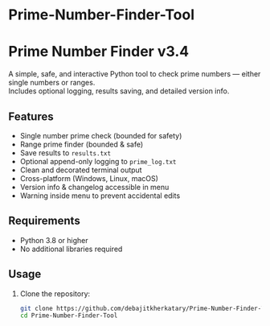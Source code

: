 # Prime-Number-Finder-Tool
# Prime Number Finder v3.4

A simple, safe, and interactive Python tool to check prime numbers — either single numbers or ranges.  
Includes optional logging, results saving, and detailed version info.

## Features
- Single number prime check (bounded for safety)
- Range prime finder (bounded & safe)
- Save results to `results.txt`
- Optional append-only logging to `prime_log.txt`
- Clean and decorated terminal output
- Cross-platform (Windows, Linux, macOS)
- Version info & changelog accessible in menu
- Warning inside menu to prevent accidental edits

## Requirements
- Python 3.8 or higher
- No additional libraries required

## Usage
1. Clone the repository:
   ```bash
   git clone https://github.com/debajitkherkatary/Prime-Number-Finder-Tool.git
   cd Prime-Number-Finder-Tool
